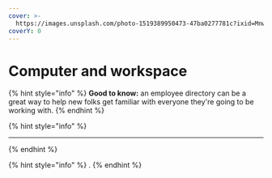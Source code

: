 ```yaml
---
cover: >-
  https://images.unsplash.com/photo-1519389950473-47ba0277781c?ixid=MnwxMjA3fDB8MHxwaG90by1wYWdlfHx8fGVufDB8fHx8&ixlib=rb-1.2.1&auto=format&fit=crop&w=2970&q=80
coverY: 0
---
```


# Computer and workspace

{% hint style="info" %}
**Good to know:** an employee directory can be a great way to help new folks get familiar with everyone they're going to be working with.
{% endhint %}

{% hint style="info" %}
****
{% endhint %}

{% hint style="info" %}
.
{% endhint %}
